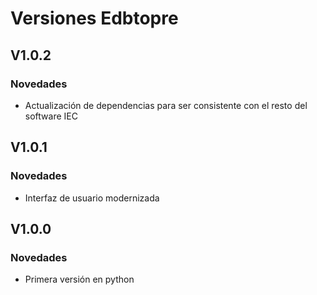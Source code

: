 # Versiones Edbtopre

## V1.0.2

### Novedades

  - Actualización de dependencias para ser consistente con el resto del software IEC

## V1.0.1

### Novedades

- Interfaz de usuario modernizada

## V1.0.0

### Novedades

- Primera versión en python
